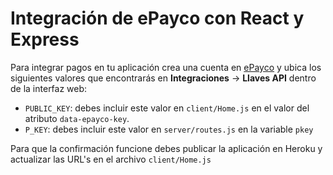 # Integración de ePayco con React y Express

Para integrar pagos en tu aplicación crea una cuenta en [ePayco](https://epayco.co/) y ubica los siguientes valores que encontrarás en **Integraciones** -> **Llaves API** dentro de la interfaz web:

* `PUBLIC_KEY`: debes incluir este valor en `client/Home.js` en el valor del atributo `data-epayco-key`.
* `P_KEY`: debes incluir este valor en `server/routes.js` en la variable `pkey`

Para que la confirmación funcione debes publicar la aplicación en Heroku y actualizar las URL's en el archivo `client/Home.js`

